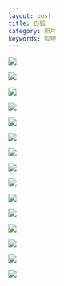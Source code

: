 ```yaml
---
layout: post
title: 白狐
category: 照片
keywords: 狐狸
---
```



![](http://7xpui7.com1.z0.glb.clouddn.com/photo-fox_greyi.jpg)


![](http://7xpui7.com1.z0.glb.clouddn.com/photo-fox_greyj.jpg)


![](http://7xpui7.com1.z0.glb.clouddn.com/photo-fox_greyl.jpg)


![](http://7xpui7.com1.z0.glb.clouddn.com/photo-fox_greym.jpg)

![](http://7xpui7.com1.z0.glb.clouddn.com/photo-fox_greyn.jpg)

![](http://7xpui7.com1.z0.glb.clouddn.com/photo-fox_greyo.jpg)

![](http://7xpui7.com1.z0.glb.clouddn.com/photo-fox_greyp.jpg)

![](http://7xpui7.com1.z0.glb.clouddn.com/photo-fox_greyq.jpg)

![](http://7xpui7.com1.z0.glb.clouddn.com/photo-fox_greyr.jpg)

![](http://7xpui7.com1.z0.glb.clouddn.com/photo-fox_greys.jpg)

![](http://7xpui7.com1.z0.glb.clouddn.com/photo-fox_greyt.jpg)

![](http://7xpui7.com1.z0.glb.clouddn.com/photo-fox_greyu.jpg)


![](http://7xpui7.com1.z0.glb.clouddn.com/photo-fox_greyw.jpg)

![](http://7xpui7.com1.z0.glb.clouddn.com/photo-fox_greyx.jpg)

![](http://7xpui7.com1.z0.glb.clouddn.com/photo-fox_greyy.jpg)


